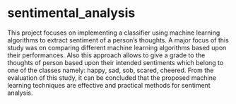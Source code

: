 # sentimental_analysis
This project focuses on implementing a classifier using machine learning algorithms to extract sentiment of a person’s thoughts. A major focus of this study was on comparing different machine learning algorithms based upon their performances. Also this approach allows to give a grade to the thoughts of person based upon their intended sentiments which belong to one of the classes namely: happy, sad, sob, scared, cheered. From the evaluation of this study, it can be concluded that the proposed machine learning techniques are effective and practical methods for sentiment analysis.
 
